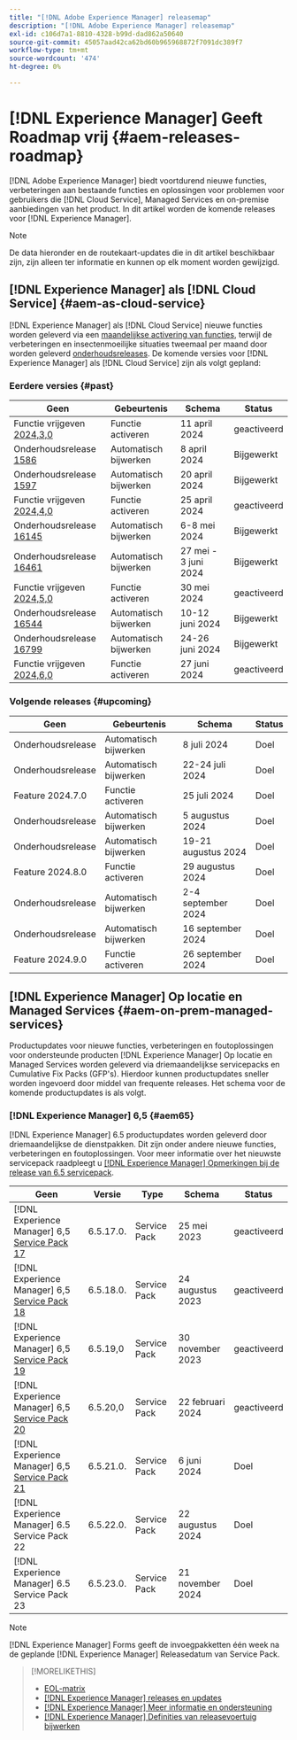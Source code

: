 ```yaml
---
title: "[!DNL Adobe Experience Manager] releasemap"
description: "[!DNL Adobe Experience Manager] releasemap"
exl-id: c106d7a1-8810-4328-b99d-dad862a50640
source-git-commit: 45057aad42ca62bd60b965968872f7091dc389f7
workflow-type: tm+mt
source-wordcount: '474'
ht-degree: 0%

---
```



# [!DNL Experience Manager] Geeft Roadmap vrij {#aem-releases-roadmap}

[!DNL Adobe Experience Manager] biedt voortdurend nieuwe functies, verbeteringen aan bestaande functies en oplossingen voor problemen voor gebruikers die [!DNL Cloud Service], Managed Services en on-premise aanbiedingen van het product. In dit artikel worden de komende releases voor [!DNL Experience Manager].

>[!NOTE]
>
>De data hieronder en de routekaart-updates die in dit artikel beschikbaar zijn, zijn alleen ter informatie en kunnen op elk moment worden gewijzigd.

## [!DNL Experience Manager] als [!DNL Cloud Service] {#aem-as-cloud-service}

[!DNL Experience Manager] als [!DNL Cloud Service] nieuwe functies worden geleverd via een [maandelijkse activering van functies](https://experienceleague.adobe.com/en/docs/experience-manager-cloud-service/content/release-notes/release-notes/release-notes-current), terwijl de verbeteringen en insectenmoeilijke situaties tweemaal per maand door worden geleverd [onderhoudsreleases](https://experienceleague.adobe.com/en/docs/experience-manager-cloud-service/content/release-notes/maintenance/latest).
De komende versies voor [!DNL Experience Manager] als [!DNL Cloud Service] zijn als volgt gepland:

### Eerdere versies {#past}

| Geen | Gebeurtenis | Schema | Status |
|---|---|---|---|
| Functie vrijgeven [2024,3,0](https://experienceleague.adobe.com/en/docs/experience-manager-cloud-service/content/release-notes/release-notes/2024/release-notes-2024-3-0) | Functie activeren | 11 april 2024 | geactiveerd |
| Onderhoudsrelease [1586](https://experienceleague.adobe.com/en/docs/experience-manager-cloud-service/content/release-notes/maintenance/2024/2024-3-0#release-15860) | Automatisch bijwerken | 8 april 2024 | Bijgewerkt |
| Onderhoudsrelease [1597](https://experienceleague.adobe.com/en/docs/experience-manager-cloud-service/content/release-notes/maintenance/2024/2024-4-0#release-15977) | Automatisch bijwerken | 20 april 2024 | Bijgewerkt |
| Functie vrijgeven [2024,4,0](https://experienceleague.adobe.com/en/docs/experience-manager-cloud-service/content/release-notes/release-notes/2024/release-notes-2024-4-0) | Functie activeren | 25 april 2024 | geactiveerd |
| Onderhoudsrelease [16145](https://experienceleague.adobe.com/en/docs/experience-manager-cloud-service/content/release-notes/maintenance/2024/2024-5-0#release-16145) | Automatisch bijwerken | 6-8 mei 2024 | Bijgewerkt |
| Onderhoudsrelease [16461](https://experienceleague.adobe.com/en/docs/experience-manager-cloud-service/content/release-notes/maintenance/2024/2024-5-0#release-16461) | Automatisch bijwerken | 27 mei - 3 juni 2024 | Bijgewerkt |
| Functie vrijgeven [2024,5,0](https://experienceleague.adobe.com/en/docs/experience-manager-cloud-service/content/release-notes/release-notes/2024/release-notes-2024-5-0) | Functie activeren | 30 mei 2024 | geactiveerd |
| Onderhoudsrelease [16544](https://experienceleague.adobe.com/en/docs/experience-manager-cloud-service/content/release-notes/maintenance/2024/2024-6-0#release-16544) | Automatisch bijwerken | 10-12 juni 2024 | Bijgewerkt |
| Onderhoudsrelease [16799](https://experienceleague.adobe.com/en/docs/experience-manager-cloud-service/content/release-notes/maintenance/latest) | Automatisch bijwerken | 24-26 juni 2024 | Bijgewerkt |
| Functie vrijgeven [2024,6,0](https://experienceleague.adobe.com/en/docs/experience-manager-cloud-service/content/release-notes/release-notes/release-notes-current) | Functie activeren | 27 juni 2024 | geactiveerd |

### Volgende releases {#upcoming}

| Geen | Gebeurtenis | Schema | Status |
|---|---|---|---|
| Onderhoudsrelease | Automatisch bijwerken | 8 juli 2024 | Doel |
| Onderhoudsrelease | Automatisch bijwerken | 22-24 juli 2024 | Doel |
| Feature 2024.7.0 | Functie activeren | 25 juli 2024 | Doel |
| Onderhoudsrelease | Automatisch bijwerken | 5 augustus 2024 | Doel |
| Onderhoudsrelease | Automatisch bijwerken | 19-21 augustus 2024 | Doel |
| Feature 2024.8.0 | Functie activeren | 29 augustus 2024 | Doel |
| Onderhoudsrelease | Automatisch bijwerken | 2-4 september 2024 | Doel |
| Onderhoudsrelease | Automatisch bijwerken | 16 september 2024 | Doel |
| Feature 2024.9.0 | Functie activeren | 26 september 2024 | Doel |

## [!DNL Experience Manager] Op locatie en Managed Services {#aem-on-prem-managed-services}

Productupdates voor nieuwe functies, verbeteringen en foutoplossingen voor ondersteunde producten [!DNL Experience Manager] Op locatie en Managed Services worden geleverd via driemaandelijkse servicepacks en Cumulative Fix Packs (GFP&#39;s). Hierdoor kunnen productupdates sneller worden ingevoerd door middel van frequente releases. Het schema voor de komende productupdates is als volgt.

### [!DNL Experience Manager] 6,5 {#aem65}

[!DNL Experience Manager] 6.5 productupdates worden geleverd door driemaandelijkse de dienstpakken. Dit zijn onder andere nieuwe functies, verbeteringen en foutoplossingen. Voor meer informatie over het nieuwste servicepack raadpleegt u [[!DNL Experience Manager] Opmerkingen bij de release van 6.5 servicepack](https://experienceleague.adobe.com/en/docs/experience-manager-65/content/release-notes/release-notes).

| Geen | Versie | Type | Schema | Status |
|---|---|---|---|---|
| [!DNL Experience Manager] 6,5 [Service Pack 17](https://experienceleague.adobe.com/en/docs/experience-manager-65/content/release-notes/service-pack/6-5-17) | 6.5.17.0. | Service Pack | 25 mei 2023 | geactiveerd |
| [!DNL Experience Manager] 6,5 [Service Pack 18](https://experienceleague.adobe.com/en/docs/experience-manager-65/content/release-notes/service-pack/6-5-18) | 6.5.18.0. | Service Pack | 24 augustus 2023 | geactiveerd |
| [!DNL Experience Manager] 6,5 [Service Pack 19](https://experienceleague.adobe.com/en/docs/experience-manager-65/content/release-notes/service-pack/6-5-19) | 6.5.19,0 | Service Pack | 30 november 2023 | geactiveerd |
| [!DNL Experience Manager] 6,5 [Service Pack 20](https://experienceleague.adobe.com/en/docs/experience-manager-65/content/release-notes/service-pack/6-5-20) | 6.5.20,0 | Service Pack | 22 februari 2024 | geactiveerd |
| [!DNL Experience Manager] 6,5 [Service Pack 21](https://experienceleague.adobe.com/en/docs/experience-manager-65/content/release-notes/release-notes) | 6.5.21.0. | Service Pack | 6 juni 2024 | Doel |
| [!DNL Experience Manager] 6.5 Service Pack 22 | 6.5.22.0. | Service Pack | 22 augustus 2024 | Doel |
| [!DNL Experience Manager] 6.5 Service Pack 23 | 6.5.23.0. | Service Pack | 21 november 2024 | Doel |

>[!NOTE]
>
>[!DNL Experience Manager] Forms geeft de invoegpakketten één week na de geplande [!DNL Experience Manager] Releasedatum van Service Pack.

>[!MORELIKETHIS]
>
>* [EOL-matrix](https://helpx.adobe.com/support/programs/eol-matrix.html)
>* [[!DNL Experience Manager] releases en updates](https://experienceleague.adobe.com/en/docs/experience-manager-release-information/aem-release-updates/aem-releases-updates)
>* [[!DNL Experience Manager] Meer informatie en ondersteuning](https://experienceleague.adobe.com/en/docs/experience-manager-cloud-service)
>* [[!DNL Experience Manager] Definities van releasevoertuig bijwerken](/help/using/update-release-vehicle-definitions.md)
